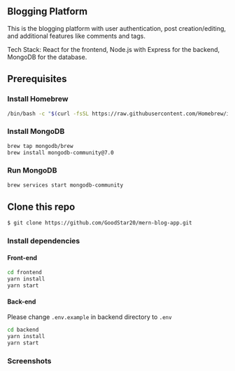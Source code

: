 ## Blogging Platform

This is the blogging platform with user authentication, post creation/editing, and additional features like comments and tags.

Tech Stack: React for the frontend, Node.js with Express for the backend, MongoDB for the database.

## Prerequisites

### Install Homebrew

```bash
/bin/bash -c "$(curl -fsSL https://raw.githubusercontent.com/Homebrew/install/HEAD/install.sh)"
```

### Install MongoDB

```bash
brew tap mongodb/brew
brew install mongodb-community@7.0
```

### Run MongoDB

```bash
brew services start mongodb-community
```

## Clone this repo

```bash
$ git clone https://github.com/GoodStar20/mern-blog-app.git
```

### Install dependencies

#### Front-end

```bash
cd frontend
yarn install
yarn start
```

#### Back-end

Please change `.env.example` in backend directory to `.env`

```bash
cd backend
yarn install
yarn start
```

### Screenshots
